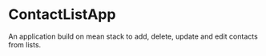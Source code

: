 # ContactListApp
An application build on mean stack to add, delete, update and edit contacts from lists.
